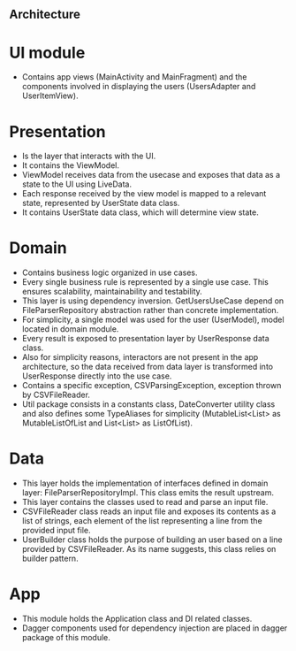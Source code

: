 ## Architecture

# UI module
  - Contains app views (MainActivity and MainFragment) and the components involved in displaying the users (UsersAdapter
  and UserItemView).

# Presentation
  - Is the layer that interacts with the UI.
  - It contains the ViewModel.
  - ViewModel receives data from the usecase and exposes that data as a state to the UI using LiveData.
  - Each response received by the view model is mapped to a relevant state, represented by UserState data class.
  - It contains UserState data class, which will determine view state.

# Domain
  - Contains business logic organized in use cases.
  - Every single business rule is represented by a single use case. This ensures scalability, maintainability and
  testability.
  - This layer is using dependency inversion. GetUsersUseCase depend on FileParserRepository abstraction rather than
  concrete implementation.
  - For simplicity, a single model was used for the user (UserModel), model located in domain module.
  - Every result is exposed to presentation layer by UserResponse data class.
  - Also for simplicity reasons, interactors are not present in the app architecture, so the data received from
  data layer is transformed into UserResponse directly into the use case.
  - Contains a specific exception, CSVParsingException, exception thrown by CSVFileReader.
  - Util package consists in a constants class, DateConverter utility class and also defines some TypeAliases for
    simplicity (MutableList<List<T>> as MutableListOfList<T> and List<List<T>> as ListOfList<T>).

# Data
  - This layer holds the implementation of interfaces defined in domain layer: FileParserRepositoryImpl. This class
  emits the result upstream.
  - This layer contains the classes used to read and parse an input file.
  - CSVFileReader class reads an input file and exposes its contents as a list of strings, each element of the list
  representing a line from the provided input file.
  - UserBuilder class holds the purpose of building an user based on a line provided by CSVFileReader. As its name
  suggests, this class relies on builder pattern.

# App
  - This module holds the Application class and DI related classes.
  - Dagger components used for dependency injection are placed in dagger package of this module.
